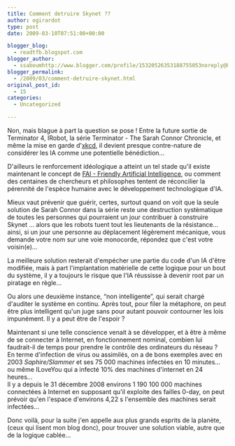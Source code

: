 ```yaml
---
title: Comment detruire Skynet ??
author: ogirardot
type: post
date: 2009-03-10T07:51:00+00:00

blogger_blog:
  - readtfb.blogspot.com
blogger_author:
  - ssaboumhttp://www.blogger.com/profile/15320526353188755053noreply@blogger.com
blogger_permalink:
  - /2009/03/comment-detruire-skynet.html
original_post_id:
  - 15
categories:
  - Uncategorized

---
```

<!--more-->
Non, mais blague à part la question se pose ! Entre la future sortie de Terminator 4, IRobot, la série Terminator - The Sarah Connor Chronicle, et même la mise en garde d'[xkcd][1], il devient presque contre-nature de considérer les IA comme une potentielle bénédiction...

D'ailleurs le renforcement idéologique a atteint un tel stade qu'il existe maintenant le concept de [FAI - Friendly Artificial Intelligence][2], ou comment des centaines de chercheurs et philosophes tentent de réconcilier la pérennité de l'espèce humaine avec le développement technologique d'IA.

Mieux vaut prévenir que guérir, certes, surtout quand on voit que la seule solution de Sarah Connor dans la série reste une destruction systèmatique de toutes les personnes qui pourraient un jour contribuer à construire Skynet ... alors que les robots tuent tout les lieutenants de la résistance... ainsi, si un jour une personne au déplacement légèrement mécanique, vous demande votre nom sur une voie monocorde, répondez que c'est votre voisin(e)...

La meilleure solution resterait d'empécher une partie du code d'un IA d'être modifiée, mais à part l'implantation matérielle de cette logique pour un bout du système, il y a toujours le risque que l'IA réussisse à devenir root par un piratage en règle...

Ou alors une deuxième instance, &#8220;non intelligente&#8221;, qui serait chargé d'auditer le système en continu. Après tout, pour filer la métaphore, on peut être plus intelligent qu'un juge sans pour autant pouvoir contourner les lois impunément. Il y a peut être de l'espoir ?

Maintenant si une telle conscience venait à se développer, et à être à même de se connecter à Internet, en fonctionnement nominal, combien lui faudrait-il de temps pour prendre le contrôle des ordinateurs du réseau ?  
En terme d'infection de virus ou assimilés, on a de bons exemples avec en 2003 <span style="font-style:italic;">Saphire/Slammer</span> et ses 75 000 machines infectées en 10 minutes... ou même ILoveYou qui a infecté 10% des machines d'internet en 24 heures...  
Il y a depuis le 31 décembre 2008 environs 1 190 100 000 machines connectées à Internet en supposant qu'il exploite des failles 0-day, on peut prévoir qu'en l'espace d'environs 4,22 s l'ensemble des machines serait infectées...

Donc voilà, pour la suite j'en appelle aux plus grands esprits de la planète, (ceux qui lisent mon blog donc), pour trouver une solution viable, autre que de la logique cablée...

 [1]: http://xkcd.com/534/
 [2]: http://singinst.org/upload/CFAI.html